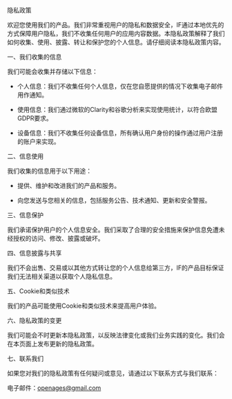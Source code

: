 隐私政策

欢迎您使用我们的产品。我们非常重视用户的隐私和数据安全，IF通过本地优先的方式保障用户隐私，我们不收集任何用户的应用内容数据。本隐私政策解释了我们如何收集、使用、披露、转让和保护您的个人信息。请仔细阅读本隐私政策内容。

一、我们收集的信息

我们可能会收集并存储以下信息：

- 个人信息：我们不收集任何个人信息，仅在您自愿提供的情况下收集电子邮件用作通知。

- 使用信息：我们通过微软的Clarity和谷歌分析来实现使用统计，以符合欧盟GDPR要求。

- 设备信息：我们不收集任何设备信息，所有确认用户身份的操作通过用户注册的账户来实现。

二、信息使用

我们收集的信息用于以下用途：

- 提供、维护和改进我们的产品和服务。

- 向您发送与您相关的信息，包括服务公告、技术通知、更新和安全警报。

三、信息保护

我们承诺保护用户的个人信息安全。我们采取了合理的安全措施来保护信息免遭未经授权的访问、修改、披露或破坏。

四、信息披露与共享

我们不会出售、交易或以其他方式转让您的个人信息给第三方，IF的产品目标保证我们无法相关渠道以获取个人隐私信息。

五、Cookie和类似技术

我们的产品可能使用Cookie和类似技术来提高用户体验。

六、隐私政策的变更

我们可能会不时更新本隐私政策，以反映法律变化或我们业务实践的变化。我们会在本页面上发布更新的隐私政策。

七、联系我们

如果您对我们的隐私政策有任何疑问或意见，请通过以下联系方式与我们联系：

电子邮件：openages@gmail.com